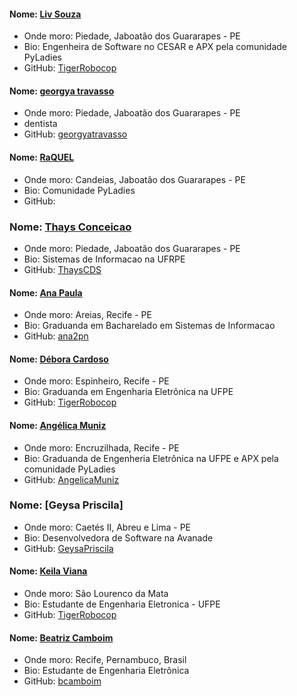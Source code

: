 #### Nome: [Liv Souza](https://github.com/TigerRobocop/)
- Onde moro: Piedade, Jaboatão dos Guararapes - PE
- Bio: Engenheira de Software no CESAR e APX pela comunidade PyLadies
- GitHub: [TigerRobocop](https://github.com/TigerRobocop/)

#### Nome: [georgya travasso](https://github.com/georgyatravasso)
- Onde moro: Piedade, Jaboatão dos Guararapes - PE
- dentista
- GitHub: [georgyatravasso](https://github.com/georgyatravasso)

#### Nome: [RaQUEL](https://github.com/raquelpaiva)
- Onde moro: Candeias, Jaboatão dos Guararapes - PE
- Bio: Comunidade PyLadies
- GitHub: [](https://github.com/raquelpaiva)

### Nome: [Thays Conceicao](https://github.com/ThaysCDS/)
- Onde moro: Piedade, Jaboatão dos Guararapes - PE
- Bio: Sistemas de Informacao na UFRPE
- GitHub: [ThaysCDS](https://github.com/ThaysCDS/)

#### Nome: [Ana Paula](https://github.com/ana2pn/)
- Onde moro: Areias, Recife - PE
- Bio: Graduanda em Bacharelado em Sistemas de Informacao
- GitHub: [ana2pn](https://github.com/ana2pn/)

#### Nome: [Débora Cardoso](https://github.com/debmcardoso/)
- Onde moro: Espinheiro, Recife - PE
- Bio: Graduanda em Engenharia Eletrônica na UFPE
- GitHub: [TigerRobocop](https://github.com/debmcardoso/)

#### Nome: [Angélica Muniz](https://github.com/angelicamuniz/)
- Onde moro: Encruzilhada, Recife - PE
- Bio: Graduanda de Engenheria Eletrônica na UFPE e APX pela comunidade PyLadies
- GitHub: [AngelicaMuniz](https://github.com/angelicamuniz/)

### Nome: [Geysa Priscila]
- Onde moro: Caetés II, Abreu e Lima - PE
- Bio: Desenvolvedora de Software na Avanade
- GitHub: [GeysaPriscila](https://github.com/GeysaPriscila/)

#### Nome: [Keila Viana](https://github.com/keilavg/)
- Onde moro: São Lourenco da Mata
- Bio: Estudante de Engenharia Eletronica - UFPE
- GitHub: [TigerRobocop](https://github.com/keilavg)

#### Nome: [Beatriz Camboim](https://github.com/bcamboim)
- Onde moro: Recife, Pernambuco, Brasil
- Bio: Estudante de Engenharia Eletrônica
- GitHub: [bcamboim](https://github.com/bcamboim)
